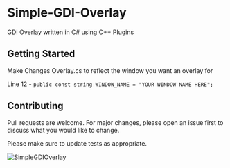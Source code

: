 # Simple-GDI-Overlay
GDI Overlay written in C# using C++ Plugins

## Getting Started
Make Changes Overlay.cs to reflect the window you want an overlay for

Line 12 - `public const string WINDOW_NAME = "YOUR WINDOW NAME HERE";`

## Contributing
Pull requests are welcome. For major changes, please open an issue first to discuss what you would like to change.

Please make sure to update tests as appropriate.

![SimpleGDIOverlay](https://user-images.githubusercontent.com/80198020/117887340-8c09ad80-b27e-11eb-9713-2b05034096a7.png)
